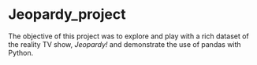 # Jeopardy_project
The objective of this project was to explore and play with a rich dataset of the reality TV show, *Jeopardy!* and demonstrate the use of pandas with Python.
